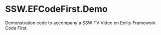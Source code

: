 # SSW.EFCodeFirst.Demo
Demonstration code to accompany a SSW TV Video on Eniity Framework Code First. 

